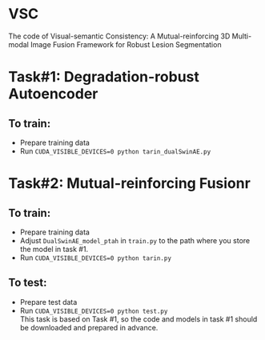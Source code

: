 # VSC
The code of Visual-semantic Consistency: A Mutual-reinforcing 3D Multi-modal Image Fusion Framework for Robust Lesion Segmentation
<br>
# Task#1: Degradation-robust Autoencoder<br>
## To train:<br>
* Prepare training data<br>
* Run ```CUDA_VISIBLE_DEVICES=0 python tarin_dualSwinAE.py```<br>

# Task#2: Mutual-reinforcing Fusionr<br>
## To train:<br>
* Prepare training data<br>
* Adjust ```DualSwinAE_model_ptah``` in ```train.py``` to the path where you store the model in task #1.<br>
* Run ```CUDA_VISIBLE_DEVICES=0 python tarin.py```<br>
## To test:<br>
* Prepare test data<br>
* Run ```CUDA_VISIBLE_DEVICES=0 python test.py```<br>
This task is based on Task #1, so the code and models in task #1 should be downloaded and prepared in advance.<br>  
